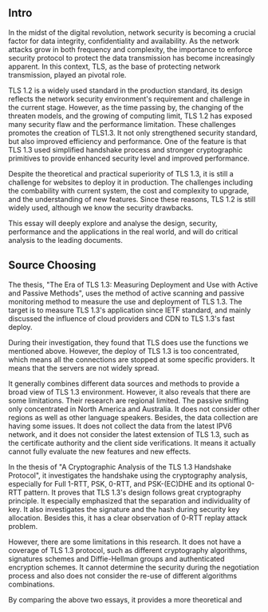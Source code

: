 ## Intro
In the midst of the digital revolution, network security is becoming a crucial factor for data integrity, confidentiality and availability. As the network attacks grow in both frequency and complexity, the importance to enforce security protocol to protect the data transmission has become increasingly apparent. In this context, TLS, as the base of protecting network transmission, played an pivotal role. 

TLS 1.2 is a widely used standard in the production standard, its design reflects the network security environment's requirement and challenge in the current stage. However, as the time passing by, the changing of the threaten models, and the growing of computing limit, TLS 1.2 has exposed many security flaw and the performance limitation. These challenges promotes the creation of TLS1.3. It not only strengthened security standard, but also improved efficiency and performance. One of the feature is that TLS 1.3 used simplified handshake process and stronger cryptographic primitives to provide enhanced security level and improved performance. 

Despite the theoretical and practical superiority of TLS 1.3, it is still a challenge for websites to deploy it in production. The challenges including the combability with current system, the cost and complexity to upgrade, and the understanding of new features. Since these reasons, TLS 1.2 is still widely used, although we know the security drawbacks.  

This essay will deeply explore and analyse the design, security, performance and the applications in the real world, and will do critical analysis to the leading documents. 

## Source Choosing

The thesis, "The Era of TLS 1.3: Measuring Deployment and Use with Active and Passive Methods", uses the method of active scanning and passive monitoring method to measure the use and deployment of TLS 1.3. The target is to measure TLS 1.3's application since IETF standard, and mainly discussed the influence of cloud providers and CDN  to TLS 1.3's fast deploy. 

During their investigation, they found that TLS does use the functions we mentioned above. However, the deploy of TLS 1.3 is too concentrated, which means all the connections are stopped at some specific providers. It means that the servers are not widely spread. 

It generally combines different data sources and methods to provide a broad view of TLS 1.3 environment. However, it also reveals that there are some limitations. Their research are regional limited. The passive sniffing only concentrated in North America and Australia. It does not consider other regions as well as other language speakers. Besides, the data collection are having some issues. It does not collect the data from the latest IPV6 network, and it does not consider the latest extension of TLS 1.3, such as the certificate authority and the client side verifications. It means it actually cannot fully evaluate the new features and new effects. 

In the thesis of "A Cryptographic Analysis of the TLS 1.3 Handshake Protocol", it investigates the handshake using the cryptography analysis, especially for Full 1-RTT, PSK, 0-RTT, and PSK-(EC)DHE and its optional 0-RTT pattern. It proves that TLS 1.3's design follows great cryptography principle. It especially emphasized that the separation and individuality of key. It also investigates the signature and the hash during security key allocation. Besides this, it has a clear observation of 0-RTT replay attack problem. 

However, there are some limitations in this research. It does not have a coverage of TLS 1.3 protocol, such as different cryptography algorithms, signatures schemes and Diffie-Hellman groups and authenticated encryption schemes. It cannot determine the security during the negotiation process and also does not consider the re-use of different algorithms combinations. 

By comparing the above two essays, it provides a more theoretical and 